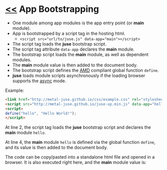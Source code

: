 # [<<](..) App Bootstrapping

* One module among app modules is the app entry point (or **main** module).
* App is bootstrapped by a script tag in the hosting html.
    * `<script src="url/to/juse.js" data-app="main"></script>`
* The script tag loads the **juse** bootstrap script.
* The script tag attribute `data-app` declares the **main** module.
* The bootstrap script loads the **main** module, as well as dependent modules.
* The **main** module value is then added to the document body.
* The bootstrap script defines the [AMD][] compliant global function `define`.
* **juse** loads module scripts asynchronously if the loading browser supports the [async][] mode.

Example:

```html
<link href="http://metal-juse.github.io/css/example.css" rel="stylesheet"/>
<script src="http://metal-juse.github.io/juse-up.min.js" data-app="hello"></script>
<script>
define("hello", "Hello World!");
</script>
```

At line 2, the script tag loads the **juse** bootstrap script and declares the **main** module `hello`.

At line 4, the **main** module `hello` is defined via the global function `define`, and its value is then added to the document body.

The code can be copy/pasted into a standalone html file and opened in a browser.
It is also executed right here, and the **main** module value is:

<section>
<link href="http://metal-juse.github.io/css/example.css" rel="stylesheet"/>
<script src="http://metal-juse.github.io/juse-up.min.js" data-app="hello"></script>
<script>
define("hello", "Hello World!");
</script>
</section>

[AMD]:		https://github.com/amdjs/amdjs-api/wiki/AMD (Asynchronous Module Definition)
[async]:	https://www.w3schools.com/tags/att_script_async.asp
